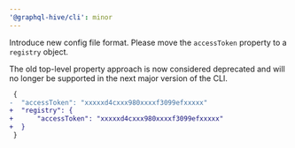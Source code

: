 ```yaml
---
'@graphql-hive/cli': minor
---
```


Introduce new config file format. Please move the `accessToken` property to a `registry` object.

The old top-level property approach is now considered deprecated and will no longer be supported in the next major version of the CLI.

```diff
 {
-  "accessToken": "xxxxxd4cxxx980xxxxf3099efxxxxx"
+  "registry": {
+      "accessToken": "xxxxxd4cxxx980xxxxf3099efxxxxx"
+  }
 }
```
